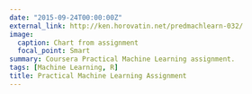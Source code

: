 ```yaml
---
date: "2015-09-24T00:00:00Z"
external_link: http://ken.horovatin.net/predmachlearn-032/
image:
  caption: Chart from assignment
  focal_point: Smart
summary: Coursera Practical Machine Learning assignment.
tags: [Machine Learning, R]
title: Practical Machine Learning Assignment
---
```

